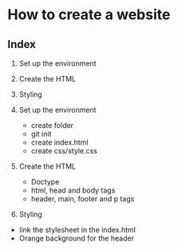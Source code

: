 # How to create a website

## Index

1. Set up the environment
1. Create the HTML
1. Styling

1. Set up the environment

    - create folder
    - git init
    - create index.html
    - create css/style.css

2. Create the HTML

    - Doctype
    - html, head and body tags
    - header, main, footer and p tags

3. Styling

- link the stylesheet in the index.html
- Orange background for the header
